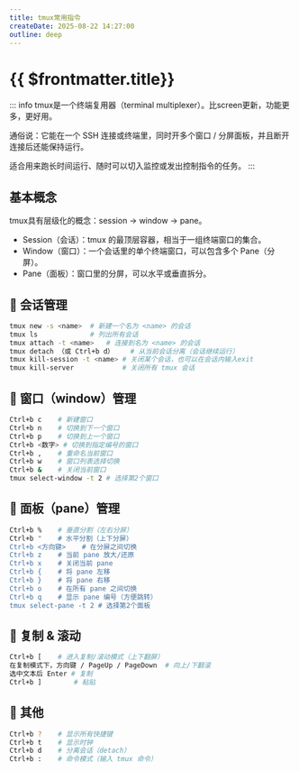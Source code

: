 ```yaml
---
title: tmux常用指令
createDate: 2025-08-22 14:27:00
outline: deep
---
```


# {{ $frontmatter.title}}

::: info
tmux是一个终端复用器（terminal multiplexer）。比screen更新，功能更多，更好用。

通俗说：它能在一个 SSH 连接或终端里，同时开多个窗口 / 分屏面板，并且断开连接后还能保持运行。

适合用来跑长时间运行、随时可以切入监控或发出控制指令的任务。
:::

## 基本概念

tmux具有层级化的概念：session → window → pane。

- Session（会话）：tmux 的最顶层容器，相当于一组终端窗口的集合。
- Window（窗口）：一个会话里的单个终端窗口，可以包含多个 Pane（分屏）。
- Pane（面板）：窗口里的分屏，可以水平或垂直拆分。

## 📌 会话管理

```bash
tmux new -s <name>	# 新建一个名为 <name> 的会话
tmux ls	            # 列出所有会话
tmux attach -t <name>	# 连接到名为 <name> 的会话
tmux detach （或 Ctrl+b d）	# 从当前会话分离（会话继续运行）
tmux kill-session -t <name>	# 关闭某个会话，也可以在会话内输入exit
tmux kill-server	        # 关闭所有 tmux 会话
```

## 📌 窗口（window）管理

```bash
Ctrl+b c	# 新建窗口
Ctrl+b n	# 切换到下一个窗口
Ctrl+b p	# 切换到上一个窗口
Ctrl+b <数字>	# 切换到指定编号的窗口
Ctrl+b ,	# 重命名当前窗口
Ctrl+b w	# 窗口列表选择切换
Ctrl+b &	# 关闭当前窗口
tmux select-window -t 2 # 选择第2个窗口
```

## 📌 面板（pane）管理

```bash
Ctrl+b %	# 垂直分割（左右分屏）
Ctrl+b "  	# 水平分割（上下分屏）
Ctrl+b <方向键>	# 在分屏之间切换
Ctrl+b z	# 当前 pane 放大/还原
Ctrl+b x	# 关闭当前 pane
Ctrl+b {	# 将 pane 左移
Ctrl+b }	# 将 pane 右移
Ctrl+b o	# 在所有 pane 之间切换
Ctrl+b q	# 显示 pane 编号（方便跳转）
tmux select-pane -t 2 # 选择第2个面板
```

## 📌 复制 & 滚动

```bash
Ctrl+b [	# 进入复制/滚动模式（上下翻屏）
在复制模式下，方向键 / PageUp / PageDown	# 向上/下翻滚
选中文本后 Enter	# 复制
Ctrl+b ]	    # 粘贴
```

## 📌 其他

```bash
Ctrl+b ?	# 显示所有快捷键
Ctrl+b t	# 显示时钟
Ctrl+b d	# 分离会话（detach）
Ctrl+b :	# 命令模式（输入 tmux 命令）
```

